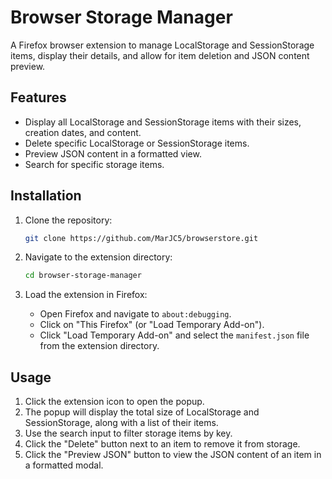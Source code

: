 # Browser Storage Manager

A Firefox browser extension to manage LocalStorage and SessionStorage items, display their details, and allow for item deletion and JSON content preview.

## Features

- Display all LocalStorage and SessionStorage items with their sizes, creation dates, and content.
- Delete specific LocalStorage or SessionStorage items.
- Preview JSON content in a formatted view.
- Search for specific storage items.

## Installation

1. Clone the repository:

    ```bash
    git clone https://github.com/MarJC5/browserstore.git
    ```

2. Navigate to the extension directory:

    ```bash
    cd browser-storage-manager
    ```

3. Load the extension in Firefox:
    - Open Firefox and navigate to `about:debugging`.
    - Click on "This Firefox" (or "Load Temporary Add-on").
    - Click "Load Temporary Add-on" and select the `manifest.json` file from the extension directory.

## Usage

1. Click the extension icon to open the popup.
2. The popup will display the total size of LocalStorage and SessionStorage, along with a list of their items.
3. Use the search input to filter storage items by key.
4. Click the "Delete" button next to an item to remove it from storage.
5. Click the "Preview JSON" button to view the JSON content of an item in a formatted modal.

